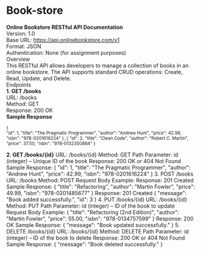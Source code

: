 # Book-store

**Online Bookstore RESTful API Documentation**<br>
Version: 1.0<br>
Base URL: https://api.onlinebookstore.com/v1<br>
Format: JSON<br>
Authentication: None (for assignment purposes)<br>
Overview<br>
This RESTful API allows developers to manage a collection of books in an online bookstore. The API supports standard CRUD operations: Create, Read, Update, and Delete.<br>
Endpoints<br>
**1. GET /books**<br>
URL: /books<br>
Method: GET<br>
Response: 200 OK<br>
**Sample Response**<br>
<sub><br>
{<br>
    "id": 1,
    "title": "The Pragmatic Programmer",
    "author": "Andrew Hunt",
    "price": 42.99,
    "isbn": "978-0201616224"
  },
  {
    "id": 2,
    "title": "Clean Code",
    "author": "Robert C. Martin",
    "price": 37.50,
    "isbn": "978-0132350884"
  }</sub>

**2. GET /books/{id}**
URL: /books/{id}
Method: GET
Path Parameter:
id (integer) – Unique ID of the book
Response: 200 OK or 404 Not Found
Sample Response:
{
  "id": 1,
  "title": "The Pragmatic Programmer",
  "author": "Andrew Hunt",
  "price": 42.99,
  "isbn": "978-0201616224"
}
3. POST /books
URL: /books
Method: POST
Request Body Example:
Response: 201 Created
Sample Response:
{
  "title": "Refactoring",
  "author": "Martin Fowler",
  "price": 49.99,
  "isbn": "978-0201485677"
}
Response: 201 Created
{
  "message": "Book added successfully.",
  "id": 3
}
4. PUT /books/{id}
URL: /books/{id}
Method: PUT
Path Parameter:
id (integer) – ID of the book to update
Request Body Example:
{
  "title": "Refactoring (2nd Edition)",
  "author": "Martin Fowler",
  "price": 55.00,
  "isbn": "978-0134757599"
}
Response: 200 OK
Sample Response:
{
  "message": "Book updated successfully."
}
5. DELETE /books/{id}
URL: /books/{id}
Method: DELETE
Path Parameter:
id (integer) – ID of the book to delete
Response: 200 OK or 404 Not Found
Sample Response: 
{
  "message": "Book deleted successfully."
}
